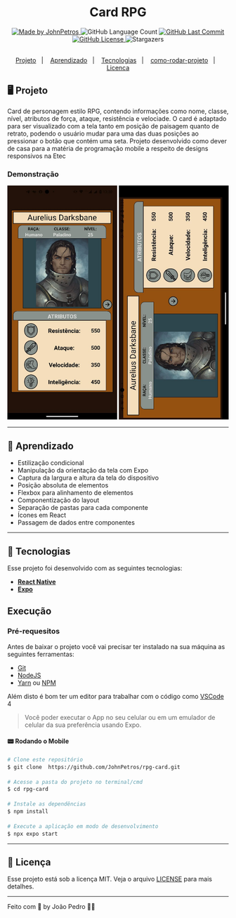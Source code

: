 <h1 align="center">
    Card RPG
</h1>

<div align="center">
   <a href="https://github.com/JohnPetros">
      <img alt="Made by JohnPetros" src="https://img.shields.io/badge/made%20by-JohnPetros-blueviolet">
   </a>
   <img alt="GitHub Language Count" src="https://img.shields.io/github/languages/count/JohnPetros/rpg-card">
   <a href="https://github.com/JohnPetros/rpg-card/commits/main">
      <img alt="GitHub Last Commit" src="https://img.shields.io/github/last-commit/JohnPetros/rpg-card">
   </a>
  </a>
   </a>
   <a href="https://github.com/JohnPetros/rpg-card/blob/main/LICENSE.md">
      <img alt="GitHub License" src="https://img.shields.io/github/license/JohnPetros/rpg-card">
   </a>
    <img alt="Stargazers" src="https://img.shields.io/github/stars/JohnPetros/rpg-card?style=social">
</div>

<br>

<p align="center">
  <a href="#-projeto">Projeto</a>&nbsp;&nbsp;&nbsp;|&nbsp;&nbsp;&nbsp;
  <a href="#-aprendizado">Aprendizado</a>&nbsp;&nbsp;&nbsp;|&nbsp;&nbsp;&nbsp;
  <a href="#-tecnologias">Tecnologias</a>&nbsp;&nbsp;&nbsp;|&nbsp;&nbsp;&nbsp;
  <a href="#-como-rodar-projeto">como-rodar-projeto</a>&nbsp;&nbsp;&nbsp;|&nbsp;&nbsp;&nbsp;
  <a href="#-licenca">Licenca</a>
</p>

## 🖥️ Projeto

Card de personagem estilo RPG, contendo informações como nome, classe, nível, atributos de força, ataque, resistência e velociade. O card é adaptado para ser visualizado com a tela tanto em posição de paisagem quanto de retrato, podendo o usuário mudar para uma das duas posições ao pressionar o botão que contém uma seta. Projeto desenvolvido como dever de casa para a matéria de programação mobile a respeito de designs responsivos na Etec

### Demonstração
<div align="center">
    <img width="250" alt="card-rpg-foto-1" src=".github/rpg-card-1.jpg" />
    <img width="250" alt="card-rpg-foto-2" src=".github/rpg-card-2.jpg" />
</div>
<hr>


## 📖 Aprendizado

- Estilização condicional
- Manipulação da orientação da tela com Expo
- Captura da largura e altura da tela do dispositivo
- Posição absoluta de elementos
- Flexbox para alinhamento de elementos
- Componentização do layout
- Separação de pastas para cada componente
- Ícones em React
- Passagem de dados entre componentes

<hr>

## 🚀 Tecnologias

Esse projeto foi desenvolvido com as seguintes tecnologias:

- **[React Native](https://expo.io/)**
- **[Expo](https://expo.io/)**

## Execução

### Pré-requesitos

Antes de baixar o projeto você vai precisar ter instalado na sua máquina as seguintes ferramentas:

- [Git](https://git-scm.com)
- [NodeJS](https://nodejs.org/en/)
- [Yarn](https://yarnpkg.com/) ou [NPM](https://www.npmjs.com/)

Além disto é bom ter um editor para trabalhar com o código como [VSCode](https://code.visualstudio.com/)<br>4

> Você poder executar o App no seu celular ou em um emulador de celular da sua preferência usando Expo.

#### 📟 Rodando o Mobile

```bash
# Clone este repositório
$ git clone  https://github.com/JohnPetros/rpg-card.git

# Acesse a pasta do projeto no terminal/cmd
$ cd rpg-card

# Instale as dependências
$ npm install

# Execute a aplicação em modo de desenvolvimento
$ npx expo start

```
---

## :memo: Licença

Esse projeto está sob a licença MIT. Veja o arquivo [LICENSE](LICENSE) para mais detalhes.

---

Feito com 💜 by João Pedro 👋🏻

